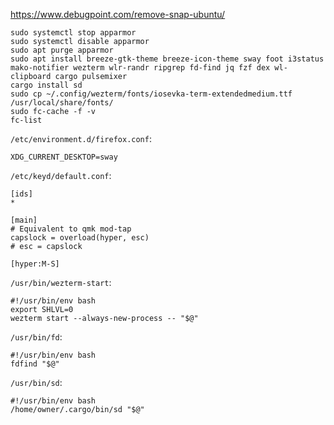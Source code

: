 https://www.debugpoint.com/remove-snap-ubuntu/

```
sudo systemctl stop apparmor
sudo systemctl disable apparmor
sudo apt purge apparmor
sudo apt install breeze-gtk-theme breeze-icon-theme sway foot i3status mako-notifier wezterm wlr-randr ripgrep fd-find jq fzf dex wl-clipboard cargo pulsemixer
cargo install sd
sudo cp ~/.config/wezterm/fonts/iosevka-term-extendedmedium.ttf /usr/local/share/fonts/
sudo fc-cache -f -v
fc-list
```

`/etc/environment.d/firefox.conf`:
```
XDG_CURRENT_DESKTOP=sway
```
`/etc/keyd/default.conf`:
```
[ids]
*

[main]
# Equivalent to qmk mod-tap
capslock = overload(hyper, esc)
# esc = capslock

[hyper:M-S]
```

`/usr/bin/wezterm-start`:
```
#!/usr/bin/env bash
export SHLVL=0
wezterm start --always-new-process -- "$@"
```

`/usr/bin/fd`:
```
#!/usr/bin/env bash
fdfind "$@"
```

`/usr/bin/sd`:
```
#!/usr/bin/env bash
/home/owner/.cargo/bin/sd "$@"
```
